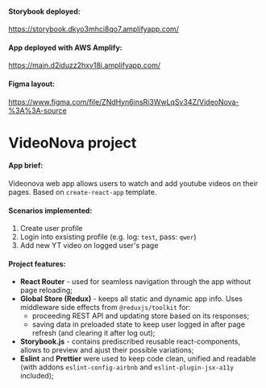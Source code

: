 #### Storybook deployed:
https://storybook.dkyo3mhci8qo7.amplifyapp.com/

#### App deployed with AWS Amplify: 
https://main.d2iduzz2hxv18i.amplifyapp.com/

#### Figma layout: 
https://www.figma.com/file/ZNdHyn6insRi3WwLqSv34Z/VideoNova-%3A%3A-source

# VideoNova project 

#### App brief:
Videonova web app allows users to watch and add youtube videos on their pages. Based on `create-react-app` template.
#### Scenarios implemented: 
1. Create user profile
2. Login into exsisting profile (e.g. log: `test`, pass: `qwer`)
3. Add new YT video on logged user's page 
#### Project features:
* **React Router** - used for seamless navigation through the app without page reloading;
* **Global Store (Redux)** - keeps all static and dynamic app info. Uses middleware side effects from `@reduxjs/toolkit` for:
  * proceeding REST API and updating store based on its responses;
  * saving data in preloaded state to keep user logged in after page refresh (and clearing it after log out);
* **Storybook.js** - contains prediscribed reusable react-components, allows to preview and ajust their possible variations;
* **Eslint** and **Prettier** were used to keep code clean, unified and readable (with addons `eslint-config-airbnb` and `eslint-plugin-jsx-a11y` included);


